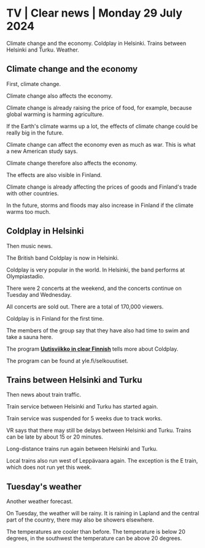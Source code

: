 # TV \| Clear news \| Monday 29 July 2024

Climate change and the economy. Coldplay in Helsinki. Trains between Helsinki and Turku. Weather.

## Climate change and the economy

First, climate change.

Climate change also affects the economy.

Climate change is already raising the price of food, for example, because global warming is harming agriculture.

If the Earth's climate warms up a lot, the effects of climate change could be really big in the future.

Climate change can affect the economy even as much as war. This is what a new American study says.

Climate change therefore also affects the economy.

The effects are also visible in Finland.

Climate change is already affecting the prices of goods and Finland's trade with other countries.

In the future, storms and floods may also increase in Finland if the climate warms too much.

## Coldplay in Helsinki

Then music news.

The British band Coldplay is now in Helsinki.

Coldplay is very popular in the world. In Helsinki, the band performs at Olympiastadio.

There were 2 concerts at the weekend, and the concerts continue on Tuesday and Wednesday.

All concerts are sold out. There are a total of 170,000 viewers.

Coldplay is in Finland for the first time.

The members of the group say that they have also had time to swim and take a sauna here.

The program [**Uutisviikko in clear Finnish**](https://yle.fi/a/74-20101776) tells more about Coldplay.

The program can be found at yle.fi/selkouutiset.

## Trains between Helsinki and Turku

Then news about train traffic.

Train service between Helsinki and Turku has started again.

Train service was suspended for 5 weeks due to track works.

VR says that there may still be delays between Helsinki and Turku. Trains can be late by about 15 or 20 minutes.

Long-distance trains run again between Helsinki and Turku.

Local trains also run west of Leppävaara again. The exception is the E train, which does not run yet this week.

## Tuesday's weather

Another weather forecast.

On Tuesday, the weather will be rainy. It is raining in Lapland and the central part of the country, there may also be showers elsewhere.

The temperatures are cooler than before. The temperature is below 20 degrees, in the southwest the temperature can be above 20 degrees.

